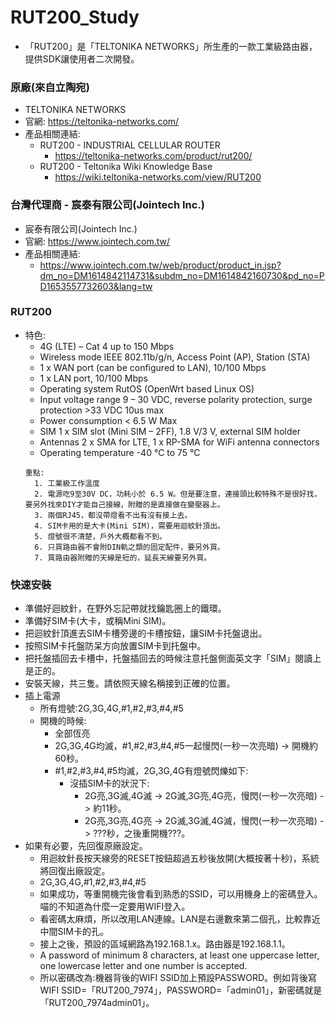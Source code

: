 # RUT200_Study
+ 「RUT200」是「TELTONIKA NETWORKS」所生產的一款工業級路由器，提供SDK讓使用者二次開發。

### 原廠(來自立陶宛)
+ TELTONIKA NETWORKS
+ 官網: https://teltonika-networks.com/
+ 產品相關連結:
  + RUT200 - INDUSTRIAL CELLULAR ROUTER
    + https://teltonika-networks.com/product/rut200/
  + RUT200 - Teltonika Wiki Knowledge Base
    + https://wiki.teltonika-networks.com/view/RUT200

### 台灣代理商 - 宸泰有限公司(Jointech Inc.)
+ 宸泰有限公司(Jointech Inc.)
+ 官網: https://www.jointech.com.tw/
+ 產品相關連結:
  + https://www.jointech.com.tw/web/product/product_in.jsp?dm_no=DM1614842114731&subdm_no=DM1614842160730&pd_no=PD1653557732603&lang=tw

### RUT200
+ 特色:
  + 4G (LTE) – Cat 4 up to 150 Mbps
  + Wireless mode	IEEE 802.11b/g/n, Access Point (AP), Station (STA)
  + 1 x WAN port (can be configured to LAN), 10/100 Mbps
  + 1 x LAN port, 10/100 Mbps
  + Operating system	RutOS (OpenWrt based Linux OS)
  + Input voltage range	9 – 30 VDC, reverse polarity protection, surge protection >33 VDC 10us max
  + Power consumption	< 6.5 W Max
  + SIM	1 x SIM slot (Mini SIM – 2FF), 1.8 V/3 V, external SIM holder
  + Antennas	2 x SMA for LTE, 1 x RP-SMA for WiFi antenna connectors
  + Operating temperature	-40 °C to 75 °C
  ```
  重點:
    1. 工業級工作溫度
    2. 電源吃9至30V DC，功耗小於 6.5 W。但是要注意，連接頭比較特殊不是很好找，要另外找來DIY才能自己接線，附贈的是直接做在變壓器上。
    3. 兩個RJ45，都沒帶燈看不出有沒有接上去。
    4. SIM卡用的是大卡(Mini SIM)，需要用迴紋針頂出。
    5. 燈號很不清楚，戶外大概都看不到。
    6. 只買路由器不會附DIN軌之類的固定配件，要另外買。
    7. 買路由器附贈的天線是短的，延長天線要另外買。  
  ```

### 快速安裝
+ 準備好迴紋針，在野外忘記帶就找鑰匙圈上的鐵環。
+ 準備好SIM卡(大卡，或稱Mini SIM)。
+ 把迴紋針頂進去SIM卡槽旁邊的卡槽按鈕，讓SIM卡托盤退出。
+ 按照SIM卡托盤防呆方向放置SIM卡到托盤中。
+ 把托盤插回去卡槽中，托盤插回去的時候注意托盤側面英文字「SIM」閱讀上是正的。
+ 安裝天線，共三隻。請依照天線名稱接到正確的位置。
+ 插上電源
  + 所有燈號:2G,3G,4G,#1,#2,#3,#4,#5
  + 開機的時候:
    + 全部恆亮
    + 2G,3G,4G均滅，#1,#2,#3,#4,#5一起慢閃(一秒一次亮暗) -> 開機約60秒。
    + #1,#2,#3,#4,#5均滅，2G,3G,4G有燈號閃爍如下:
      + 沒插SIM卡的狀況下:
        + 2G亮,3G滅,4G滅 -> 2G滅,3G亮,4G亮，慢閃(一秒一次亮暗) -> 約11秒。
        + 2G亮,3G亮,4G亮 -> 2G滅,3G滅,4G滅，慢閃(一秒一次亮暗) -> ???秒，之後重開機???。
+ 如果有必要，先回復原廠設定。
  + 用迴紋針長按天線旁的RESET按鈕超過五秒後放開(大概按著十秒)，系統將回復出廠設定。
  + 2G,3G,4G,#1,#2,#3,#4,#5
  + 如果成功，等重開機完後會看到熟悉的SSID，可以用機身上的密碼登入。喵的不知道為什麼一定要用WIFI登入。
  + 看密碼太麻煩，所以改用LAN連線。LAN是右邊數來第二個孔，比較靠近中間SIM卡的孔。
  + 接上之後，預設的區域網路為192.168.1.x。路由器是192.168.1.1。
  + A password of minimum 8 characters, at least one uppercase letter, one lowercase letter and one number is accepted.
  + 所以密碼改為:機器背後的WIFI SSID加上預設PASSWORD。例如背後寫WIFI SSID=「RUT200_7974」，PASSWORD=「admin01」，新密碼就是「RUT200_7974admin01」。
